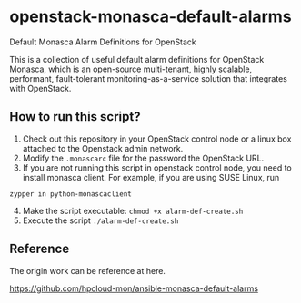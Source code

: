# openstack-monasca-default-alarms
Default Monasca Alarm Definitions for OpenStack

This is a collection of useful default alarm definitions for OpenStack Monasca, which is an open-source multi-tenant, highly scalable, performant, fault-tolerant monitoring-as-a-service solution that integrates with OpenStack.

## How to run this script?

1. Check out this repository in your OpenStack control node or a linux box attached to the Openstack admin network.
2. Modify the `.monascarc` file for the password the OpenStack URL.
3. If you are not running this script in openstack control node, you need to install monasca client. For example, if you are using SUSE Linux, run 

`zypper in python-monascaclient`

4. Make the script executable: `chmod +x alarm-def-create.sh`
5. Execute the script `./alarm-def-create.sh`

## Reference

The origin work can be reference at here.

https://github.com/hpcloud-mon/ansible-monasca-default-alarms

